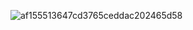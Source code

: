 ![af155513647cd3765ceddac202465d58](https://github.com/user-attachments/assets/8677b214-916f-4680-ab7c-a52116151c5f)

